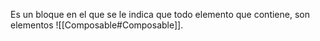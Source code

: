 
Es un bloque en el que se le indica que todo elemento que contiene, son elementos ![[Composable#Composable]].